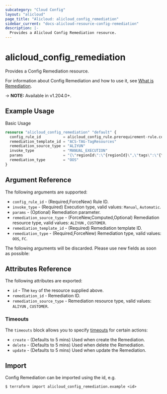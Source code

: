 ```yaml
---
subcategory: "Cloud Config"
layout: "alicloud"
page_title: "Alicloud: alicloud_config_remediation"
sidebar_current: "docs-alicloud-resource-config-remediation"
description: |-
  Provides a Alicloud Config Remediation resource.
---
```


# alicloud_config_remediation

Provides a Config Remediation resource.

For information about Config Remediation and how to use it, see [What is Remediation](https://www.alibabacloud.com/help/en/).

-> **NOTE:** Available in v1.204.0+.

## Example Usage

Basic Usage

```terraform
resource "alicloud_config_remediation" "default" {
  config_rule_id          = alicloud_config_rule.prerequirement-rule.config_rule_id
  remediation_template_id = "ACS-TAG-TagResources"
  remediation_source_type = "ALIYUN"
  invoke_type             = "MANUAL_EXECUTION"
  params                  = "{\"regionId\":\"{regionId}\",\"tags\":\"{\\\"terraform\\\":\\\"terraform\\\"}\",\"resourceType\":\"{resourceType}\",\"resourceIds\":\"{resourceId}\"}"
  remediation_type        = "OOS"
}
```

## Argument Reference

The following arguments are supported:
* `config_rule_id` - (Required,ForceNew) Rule ID.
* `invoke_type` - (Required) Execution type, valid values: `Manual`, `Automatic`.
* `params` - (Optional) Remediation parameter.
* `remediation_source_type` - (ForceNew,Computed,Optional) Remediation resource type, valid values: `ALIYUN` , `CUSTOMER`.
* `remediation_template_id` - (Required) Remediation template ID.
* `remediation_type` - (Required,ForceNew) Remediation type, valid values: `OOS`, `FC`.

The following arguments will be discarded. Please use new fields as soon as possible:



## Attributes Reference

The following attributes are exported:
* `id` - The `key` of the resource supplied above.
* `remediation_id` - Remediation ID.
* `remediation_source_type` - Remediation resource type, valid values: `ALIYUN` , `CUSTOMER`.

### Timeouts

The `timeouts` block allows you to specify [timeouts](https://www.terraform.io/docs/configuration-0-11/resources.html#timeouts) for certain actions:
* `create` - (Defaults to 5 mins) Used when create the Remediation.
* `delete` - (Defaults to 5 mins) Used when delete the Remediation.
* `update` - (Defaults to 5 mins) Used when update the Remediation.

## Import

Config Remediation can be imported using the id, e.g.

```shell
$ terraform import alicloud_config_remediation.example <id>
```